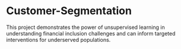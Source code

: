 # Customer-Segmentation
This project demonstrates the power of unsupervised learning in understanding financial inclusion challenges and can inform targeted interventions for underserved populations.
